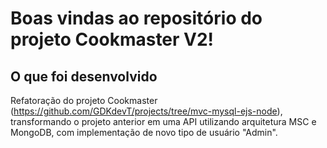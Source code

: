 # Boas vindas ao repositório do projeto Cookmaster V2!

## O que foi desenvolvido

Refatoração do projeto Cookmaster (https://github.com/GDKdevT/projects/tree/mvc-mysql-ejs-node), transformando o projeto anterior em uma API utilizando arquitetura MSC e MongoDB, com implementação de novo tipo de usuário "Admin".

